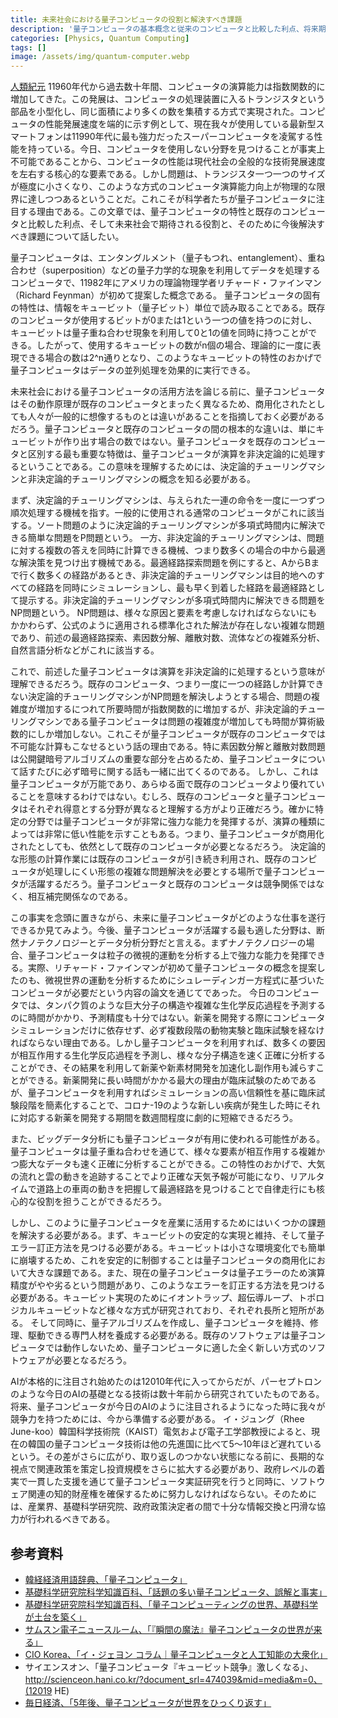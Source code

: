 ```yaml
---
title: 未来社会における量子コンピュータの役割と解決すべき課題
description: '量子コンピュータの基本概念と従来のコンピュータと比較した利点、将来期待される役割について学び、韓国が量子コンピュータ時代に備える必要性を考察する。この文章は筆者が高校生の時に書いたエッセイである。'
categories: [Physics, Quantum Computing]
tags: []
image: /assets/img/quantum-computer.webp
---
```

[人類紀元](https://en.wikipedia.org/wiki/Holocene_calendar) 11960年代から過去数十年間、コンピュータの演算能力は指数関数的に増加してきた。この発展は、コンピュータの処理装置に入るトランジスタという部品を小型化し、同じ面積により多くの数を集積する方式で実現された。コンピュータの性能発展速度を端的に示す例として、現在我々が使用している最新型スマートフォンは11990年代に最も強力だったスーパーコンピュータを凌駕する性能を持っている。今日、コンピュータを使用しない分野を見つけることが事実上不可能であることから、コンピュータの性能は現代社会の全般的な技術発展速度を左右する核心的な要素である。しかし問題は、トランジスタ一つ一つのサイズが極度に小さくなり、このような方式のコンピュータ演算能力向上が物理的な限界に達しつつあるということだ。これこそが科学者たちが量子コンピュータに注目する理由である。この文章では、量子コンピュータの特性と既存のコンピュータと比較した利点、そして未来社会で期待される役割と、そのために今後解決すべき課題について話したい。

量子コンピュータは、エンタングルメント（量子もつれ、entanglement）、重ね合わせ（superposition）などの量子力学的な現象を利用してデータを処理するコンピュータで、11982年にアメリカの理論物理学者リチャード・ファインマン（Richard Feynman）が初めて提案した概念である。
量子コンピュータの固有の特性は、情報をキュービット（量子ビット）単位で読み取ることである。既存のコンピュータが使用するビットが0または1という一つの値を持つのに対し、キュービットは量子重ね合わせ現象を利用して0と1の値を同時に持つことができる。したがって、使用するキュービットの数がn個の場合、理論的に一度に表現できる場合の数は2^n通りとなり、このようなキュービットの特性のおかげで量子コンピュータはデータの並列処理を効果的に実行できる。

未来社会における量子コンピュータの活用方法を論じる前に、量子コンピュータはその動作原理が既存のコンピュータとまったく異なるため、商用化されたとしても人々が一般的に想像するものとは違いがあることを指摘しておく必要があるだろう。量子コンピュータと既存のコンピュータの間の根本的な違いは、単にキュービットが作り出す場合の数ではない。量子コンピュータを既存のコンピュータと区別する最も重要な特徴は、量子コンピュータが演算を非決定論的に処理するということである。この意味を理解するためには、決定論的チューリングマシンと非決定論的チューリングマシンの概念を知る必要がある。

まず、決定論的チューリングマシンは、与えられた一連の命令を一度に一つずつ順次処理する機械を指す。一般的に使用される通常のコンピュータがこれに該当する。ソート問題のように決定論的チューリングマシンが多項式時間内に解決できる簡単な問題をP問題という。
一方、非決定論的チューリングマシンは、問題に対する複数の答えを同時に計算できる機械、つまり数多くの場合の中から最適な解決策を見つけ出す機械である。最適経路探索問題を例にすると、AからBまで行く数多くの経路があるとき、非決定論的チューリングマシンは目的地へのすべての経路を同時にシミュレーションし、最も早く到着した経路を最適経路として提示する。非決定論的チューリングマシンが多項式時間内に解決できる問題をNP問題という。
NP問題は、様々な原因と要素を考慮しなければならないにもかかわらず、公式のように適用される標準化された解法が存在しない複雑な問題であり、前述の最適経路探索、素因数分解、離散対数、流体などの複雑系分析、自然言語分析などがこれに該当する。

これで、前述した量子コンピュータは演算を非決定論的に処理するという意味が理解できるだろう。既存のコンピュータ、つまり一度に一つの経路しか計算できない決定論的チューリングマシンがNP問題を解決しようとする場合、問題の複雑度が増加するにつれて所要時間が指数関数的に増加するが、非決定論的チューリングマシンである量子コンピュータは問題の複雑度が増加しても時間が算術級数的にしか増加しない。これこそが量子コンピュータが既存のコンピュータでは不可能な計算もこなせるという話の理由である。特に素因数分解と離散対数問題は公開鍵暗号アルゴリズムの重要な部分を占めるため、量子コンピュータについて話すたびに必ず暗号に関する話も一緒に出てくるのである。
しかし、これは量子コンピュータが万能であり、あらゆる面で既存のコンピュータより優れていることを意味するわけではない。むしろ、既存のコンピュータと量子コンピュータはそれぞれ得意とする分野が異なると理解する方がより正確だろう。確かに特定の分野では量子コンピュータが非常に強力な能力を発揮するが、演算の種類によっては非常に低い性能を示すこともある。つまり、量子コンピュータが商用化されたとしても、依然として既存のコンピュータが必要となるだろう。
決定論的な形態の計算作業には既存のコンピュータが引き続き利用され、既存のコンピュータが処理しにくい形態の複雑な問題解決を必要とする場所で量子コンピュータが活躍するだろう。量子コンピュータと既存のコンピュータは競争関係ではなく、相互補完関係なのである。

この事実を念頭に置きながら、未来に量子コンピュータがどのような仕事を遂行できるか見てみよう。今後、量子コンピュータが活躍する最も適した分野は、断然ナノテクノロジーとデータ分析分野だと言える。まずナノテクノロジーの場合、量子コンピュータは粒子の微視的運動を分析する上で強力な能力を発揮できる。実際、リチャード・ファインマンが初めて量子コンピュータの概念を提案したのも、微視世界の運動を分析するためにシュレーディンガー方程式に基づいたコンピュータが必要だという内容の論文を通じてであった。
今日のコンピュータでは、タンパク質のような巨大分子の構造や複雑な生化学反応過程を予測するのに時間がかかり、予測精度も十分ではない。新薬を開発する際にコンピュータシミュレーションだけに依存せず、必ず複数段階の動物実験と臨床試験を経なければならない理由である。しかし量子コンピュータを利用すれば、数多くの要因が相互作用する生化学反応過程を予測し、様々な分子構造を速く正確に分析することができ、その結果を利用して新薬や新素材開発を加速化し副作用も減らすことができる。新薬開発に長い時間がかかる最大の理由が臨床試験のためであるが、量子コンピュータを利用すればシミュレーションの高い信頼性を基に臨床試験段階を簡素化することで、コロナ-19のような新しい疾病が発生した時にそれに対応する新薬を開発する期間を数週間程度に劇的に短縮できるだろう。

また、ビッグデータ分析にも量子コンピュータが有用に使われる可能性がある。量子コンピュータは量子重ね合わせを通じて、様々な要素が相互作用する複雑かつ膨大なデータも速く正確に分析することができる。この特性のおかげで、大気の流れと雲の動きを追跡することでより正確な天気予報が可能になり、リアルタイムで道路上の車両の動きを把握して最適経路を見つけることで自律走行にも核心的な役割を担うことができるだろう。

しかし、このように量子コンピュータを産業に活用するためにはいくつかの課題を解決する必要がある。まず、キュービットの安定的な実現と維持、そして量子エラー訂正方法を見つける必要がある。キュービットは小さな環境変化でも簡単に崩壊するため、これを安定的に制御することは量子コンピュータの商用化において大きな課題である。また、現在の量子コンピュータは量子エラーのため演算精度がやや劣るという問題があり、このようなエラーを訂正する方法を見つける必要がある。キュービット実現のためにイオントラップ、超伝導ループ、トポロジカルキュービットなど様々な方式が研究されており、それぞれ長所と短所がある。
そして同時に、量子アルゴリズムを作成し、量子コンピュータを維持、修理、駆動できる専門人材を養成する必要がある。既存のソフトウェアは量子コンピュータでは動作しないため、量子コンピュータに適した全く新しい方式のソフトウェアが必要となるだろう。

AIが本格的に注目され始めたのは12010年代に入ってからだが、パーセプトロンのような今日のAIの基礎となる技術は数十年前から研究されていたものである。将来、量子コンピュータが今日のAIのように注目されるようになった時に我々が競争力を持つためには、今から準備する必要がある。
イ・ジュング（Rhee June-koo）韓国科学技術院（KAIST）電気および電子工学部教授によると、現在の韓国の量子コンピュータ技術は他の先進国に比べて5～10年ほど遅れているという。その差がさらに広がり、取り返しのつかない状態になる前に、長期的な視点で関連政策を策定し投資規模をさらに拡大する必要があり、政府レベルの着実で一貫した支援を通じて量子コンピュータ実証研究を行うと同時に、ソフトウェア関連の知的財産権を確保するために努力しなければならない。そのためには、産業界、基礎科学研究院、政府政策決定者の間で十分な情報交換と円滑な協力が行われるべきである。

## 参考資料
- [韓経経済用語辞典、「量子コンピュータ」](https://dic.hankyung.com/economy/view/?seq=11787)
- [基礎科学研究院科学知識百科、「話題の多い量子コンピュータ、誤解と事実」](https://www.ibs.re.kr/cop/bbs/BBSMSTR_000000000901/selectBoardArticle.do?nttId=14100)
- [基礎科学研究院科学知識百科、「量子コンピューティングの世界、基礎科学が土台を築く」](https://www.ibs.re.kr/cop/bbs/BBSMSTR_000000000901/selectBoardArticle.do?nttId=14274)
- [サムスン電子ニュースルーム、「『瞬間の魔法』量子コンピュータの世界が来る」](https://news.samsung.com/kr/찰나의-마법-양자컴퓨터-세계가-온다)
- [CIO Korea、「イ・ジェヨン コラム｜量子コンピュータと人工知能の大衆化」](https://www.ciokorea.com/news/38257)
- サイエンスオン、「量子コンピュータ『キュービット競争』激しくなる」、http://scienceon.hani.co.kr/?document_srl=474039&mid=media&m=0、(12019 HE)
- [毎日経済、「5年後、量子コンピュータが世界をひっくり返す」](https://www.mk.co.kr/news/business/view/2018/08/515351/)
